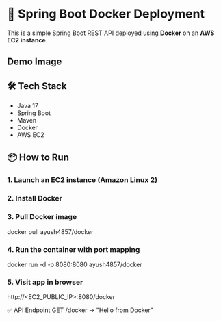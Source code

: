 # 🚀 Spring Boot Docker Deployment

This is a simple Spring Boot REST API deployed using **Docker** on an **AWS EC2 instance**.

## Demo Image



## 🛠️ Tech Stack

- Java 17
- Spring Boot
- Maven
- Docker
- AWS EC2


## 📦 How to Run

### 1. Launch an EC2 instance (Amazon Linux 2)
 
### 2. Install Docker

### 3. Pull Docker image
docker pull ayush4857/docker

### 4. Run the container with port mapping
docker run -d -p 8080:8080 ayush4857/docker

### 5. Visit app in browser
http://<EC2_PUBLIC_IP>:8080/docker

✅ API Endpoint
GET /docker → "Hello from Docker"



